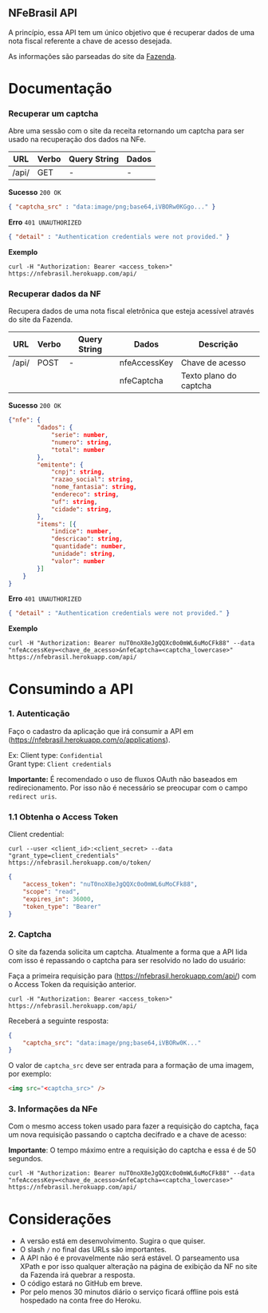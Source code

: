 NFeBrasil API
---

A princípio, essa API tem um único objetivo que é recuperar dados de uma nota fiscal referente a chave de acesso desejada.

As informações são parseadas do site da [Fazenda](http://www.nfe.fazenda.gov.br/portal/consulta.aspx?tipoConsulta=completa).

# Documentação

### Recuperar um captcha

Abre uma sessão com o site da receita retornando um captcha para ser usado na recuperação dos dados na NFe.

| URL   | Verbo | Query String | Dados |
| ----  | ----- | ------------ | ----- |  
| /api/ | GET   | -            | - 	   |

**Sucesso** `200 OK `
```json
{ "captcha_src" : "data:image/png;base64,iVBORw0KGgo..." }
```
 
**Erro** `401 UNAUTHORIZED`
```json
{ "detail" : "Authentication credentials were not provided." }
```

**Exemplo**
```
curl -H "Authorization: Bearer <access_token>" https://nfebrasil.herokuapp.com/api/
```

### Recuperar dados da NF

Recupera dados de uma nota fiscal eletrônica que esteja acessível através do site da Fazenda.

| URL   | Verbo | Query String | Dados 		  | Descrição 				|
| ----  | ----- | ------------ | ------------ | ----------------------- |  
| /api/ | POST  | -            | nfeAccessKey | Chave de acesso         |
|       |       |              | nfeCaptcha	  | Texto plano do captcha  |

**Sucesso** `200 OK`
```json
{"nfe": {
	    "dados": {
	        "serie": number,
	        "numero": string,
	        "total": number
	    },
	    "emitente": {
	        "cnpj": string,
	        "razao_social": string,
	        "nome_fantasia": string,
	        "endereco": string,
	        "uf": string,
	        "cidade": string,
	    },
	    "items": [{
	    	"indice": number,
            "descricao": string,
            "quantidade": number,
            "unidade": string,
            "valor": number
	    }]
	}
}
```

**Erro** `401 UNAUTHORIZED`
```json
{ "detail" : "Authentication credentials were not provided." }
```

**Exemplo**
```
curl -H "Authorization: Bearer nuT0noX8eJgQQXc0o0mWL6uMoCFk88" --data "nfeAccessKey=<chave_de_acesso>&nfeCaptcha=<captcha_lowercase>" https://nfebrasil.herokuapp.com/api/
```

# Consumindo a API

### 1. Autenticação
Faço o cadastro da aplicação que irá consumir a API em (https://nfebrasil.herokuapp.com/o/applications).

Ex:
Client type: `Confidential`  
Grant type: `Client credentials`

**Importante:** É recomendado o uso de fluxos OAuth não baseados em redirecionamento. Por isso não é necessário se preocupar com o campo `redirect uris`.

### 1.1 Obtenha o Access Token

Client credential:
```
curl --user <client_id>:<client_secret> --data "grant_type=client_credentials" https://nfebrasil.herokuapp.com/o/token/
```

```json
{
	"access_token": "nuT0noX8eJgQQXc0o0mWL6uMoCFk88", 
	"scope": "read", 
	"expires_in": 36000, 
	"token_type": "Bearer"
}
```

### 2. Captcha
O site da fazenda solicita um captcha. Atualmente a forma que a API lida com isso é repassando o captcha para ser resolvido no lado do usuário:

Faça a primeira requisição para (https://nfebrasil.herokuapp.com/api/) com o Access Token da requisição anterior.

```
curl -H "Authorization: Bearer <access_token>" https://nfebrasil.herokuapp.com/api/
```

Receberá a seguinte resposta:

```json
{
	"captcha_src": "data:image/png;base64,iVBORw0K..."
}
```
O valor de `captcha_src` deve ser entrada para a formação de uma imagem, por exemplo:

```html
<img src="<captcha_src>" />
```

### 3. Informações da NFe

Com o mesmo access token usado para fazer a requisição do captcha, faça um nova requisição passando o captcha decifrado e a chave de acesso:

**Importante**: O tempo máximo entre a requisição do captcha e essa é de 50 segundos.

```
curl -H "Authorization: Bearer nuT0noX8eJgQQXc0o0mWL6uMoCFk88" --data "nfeAccessKey=<chave_de_acesso>&nfeCaptcha=<captcha_lowercase>" https://nfebrasil.herokuapp.com/api/
```

# Considerações

- A versão está em desenvolvimento. Sugira o que quiser.
- O slash `/` no final das URLs são importantes.
- A API não é e provavelmente não será estável. O parseamento usa XPath e por isso qualquer alteração na página de exibição da NF no site da Fazenda irá quebrar a resposta.
- O código estará no GitHub em breve.
- Por pelo menos 30 minutos diário o serviço ficará offline pois está hospedado na conta free do Heroku.
